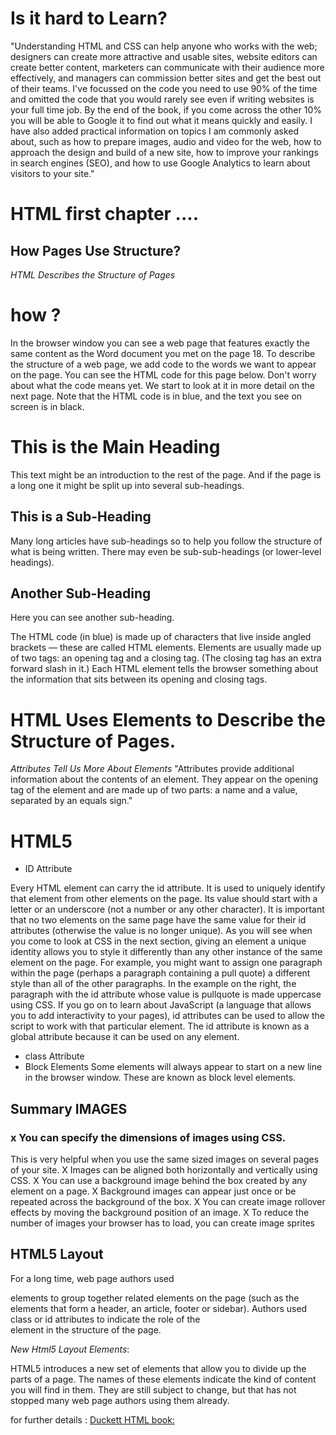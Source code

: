 # Is it hard to Learn?

"Understanding HTML and CSS
can help anyone who works
with the web; designers can
create more attractive and
usable sites, website editors can
create better content, marketers
can communicate with their
audience more effectively, and
managers can commission
better sites and get the best out
of their teams.
I've focussed on the code you
need to use 90% of the time
and omitted the code that you
would rarely see even if writing
websites is your full time job. By
the end of the book, if you come
across the other 10% you will be
able to Google it to find out what
it means quickly and easily.
I have also added practical
information on topics I am
commonly asked about, such as
how to prepare images, audio
and video for the web, how to
approach the design and build
of a new site, how to improve
your rankings in search engines
(SEO), and how to use Google
Analytics to learn about visitors
to your site."


# HTML first chapter ....
## How Pages Use Structure?
 *HTML Describes the Structure of Pages*  
 # how ?

In the browser window you can see a web page that features exactly
the same content as the Word document you met on the page 18. To
describe the structure of a web page, we add code to the words we want
to appear on the page.
You can see the HTML code for this page below. Don't worry about what
the code means yet. We start to look at it in more detail on the next
page. Note that the HTML code is in blue, and the text you see on screen
is in black.
<html> 
<body>
 <h1>This is the Main Heading</h1>
 <p>This text might be an introduction to the rest of
 the page. And if the page is a long one it might
 be split up into several sub-headings.<p>
 <h2>This is a Sub-Heading</h2>
 <p>Many long articles have sub-headings so to help
 you follow the structure of what is being written.
 There may even be sub-sub-headings (or lower-level
 headings).</p>
 <h2>Another Sub-Heading</h2>
 <p>Here you can see another sub-heading.</p>
</body>
</html>
The HTML code (in blue) is made up of characters that live inside angled
brackets — these are called HTML elements. Elements are usually
made up of two tags: an opening tag and a closing tag. (The closing tag
has an extra forward slash in it.) Each HTML element tells the browser
something about the information that sits between its opening and
closing tags.

# **HTML Uses Elements to Describe the Structure of Pages.**

*Attributes Tell Us More About Elements*
"Attributes provide additional information
about the contents of an element. They appear
on the opening tag of the element and are
made up of two parts: a name and a value,
separated by an equals sign."

# **HTML5**

* ID Attribute

Every HTML element can carry
the id attribute. It is used to
uniquely identify that element
from other elements on the
page. Its value should start with
a letter or an underscore (not a
number or any other character).
It is important that no two
elements on the same page
have the same value for their id
attributes (otherwise the value is
no longer unique).
As you will see when you
come to look at CSS in the next
section, giving an element a
unique identity allows you to
style it differently than any other
instance of the same element
on the page. For example,
you might want to assign one
paragraph within the page
(perhaps a paragraph containing
a pull quote) a different style
than all of the other paragraphs.
In the example on the right, the
paragraph with the id attribute
whose value is pullquote is
made uppercase using CSS.
If you go on to learn about
JavaScript (a language that
allows you to add interactivity to
your pages), id attributes can be
used to allow the script to work
with that particular element.
The id attribute is known as a
global attribute because it can
be used on any element.

* class Attribute
* Block Elements
Some elements will always
appear to start on a new line in
the browser window. These are
known as block level elements. 



## Summary IMAGES

### x You can specify the dimensions of images using CSS.

This is very helpful when you use the same sized
images on several pages of your site.
X Images can be aligned both horizontally and vertically
using CSS.
X You can use a background image behind the box
created by any element on a page.
X Background images can appear just once or be
repeated across the background of the box.
X You can create image rollover effects by moving the
background position of an image.
X To reduce the number of images your browser has to
load, you can create image sprites

## HTML5 Layout

For a long time, web page authors used <div> elements to group
together related elements on the page (such as the elements that form a
header, an article, footer or sidebar). Authors used class or id attributes
to indicate the role of the <div> element in the structure of the page. 

*New Html5 Layout Elements*:

HTML5 introduces a new set of elements that allow you to divide up the
parts of a page. The names of these elements indicate the kind of content
you will find in them. They are still subject to change, but that has not
stopped many web page authors using them already.

for further details : [Duckett HTML book:](https://wtf.tw/ref/duckett.pdf)

